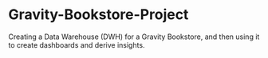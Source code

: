 # Gravity-Bookstore-Project
 Creating a Data Warehouse (DWH) for a Gravity Bookstore, and then using it to create dashboards and derive insights.
